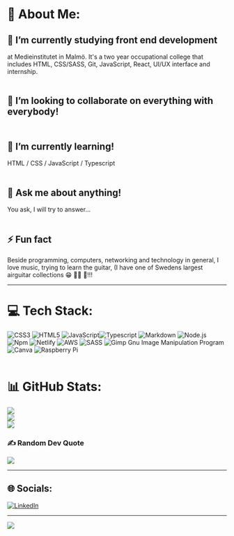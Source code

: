 # 💫 About Me:
## 🔭 I’m currently studying front end development
at Medieinstitutet in Malmö. It's a two year occupational college that includes HTML, CSS/SASS, Git, JavaScript, React, UI/UX interface and internship.<br><br>

## 👯 I’m looking to collaborate on everything with everybody!<br><br>

## 🌱 I’m currently learning!
HTML / CSS / JavaScript / Typescript<br><br>

## 💬 Ask me about anything!
You ask, I will try to answer... <br><br>

## ⚡ Fun fact
Beside programming, computers, networking and technology in general, I love music, trying to learn the guitar, (I have one of Swedens largest airguitar collections 😁 🤘🏼 🎸!!!

---


# 💻 Tech Stack:
![CSS3](https://img.shields.io/badge/css3-%231572B6.svg?style=for-the-badge&logo=css3&logoColor=white) ![HTML5](https://img.shields.io/badge/html5-%23E34F26.svg?style=for-the-badge&logo=html5&logoColor=white) ![JavaScript](https://img.shields.io/badge/javascript-%23323330.svg?style=for-the-badge&logo=javascript&logoColor=%23F7DF1E)![Typescript](https://img.shields.io/badge/typescript-%23007ACC.svg?style=for-the-badge&logo=typescript&logoColor=white) ![Markdown](https://img.shields.io/badge/markdown-%23000000.svg?style=for-the-badge&logo=markdown&logoColor=white) ![Node.js](https://img.shields.io/badge/node.js-6DA55F?style=for-the-badge&logo=node.js&logoColor=white) ![Npm](https://img.shields.io/badge/NPM-%23000000.svg?style=for-the-badge&logo=npm&logoColor=white) ![Netlify](https://img.shields.io/badge/netlify-%23000000.svg?style=for-the-badge&logo=netlify&logoColor=#00C7B7) ![AWS](https://img.shields.io/badge/AWS-%23FF9900.svg?style=for-the-badge&logo=amazon-aws&logoColor=white) 
 ![SASS](https://img.shields.io/badge/SASS-hotpink.svg?style=for-the-badge&logo=SASS&logoColor=white) ![Gimp Gnu Image Manipulation Program](https://img.shields.io/badge/Gimp-657D8B?style=for-the-badge&logo=gimp&logoColor=FFFFFF) ![Canva](https://img.shields.io/badge/Canva-%2300C4CC.svg?style=for-the-badge&logo=Canva&logoColor=white) ![Raspberry Pi](https://img.shields.io/badge/-RaspberryPi-C51A4A?style=for-the-badge&logo=Raspberry-Pi)
<br><br>
# 📊 GitHub Stats:
![](https://github-readme-stats.vercel.app/api?username=nilssoncjonas&theme=gotham&hide_border=false&include_all_commits=false&count_private=false)<br/>
![](https://github-readme-streak-stats.herokuapp.com/?user=nilssoncjonas&theme=gotham&hide_border=false)<br/>
![](https://github-readme-stats.vercel.app/api/top-langs/?username=nilssoncjonas&theme=gotham&hide_border=false&include_all_commits=false&count_private=false&layout=compact)

### ✍️ Random Dev Quote
![](https://quotes-github-readme.vercel.app/api?type=horizontal&theme=dark)

---

## 🌐 Socials:
[![LinkedIn](https://img.shields.io/badge/LinkedIn-%230077B5.svg?logo=linkedin&logoColor=white)](https://linkedin.com/in//jonas-nilsson-4b8886226) 

---

[![](https://visitcount.itsvg.in/api?id=nilssoncjonas&icon=6&color=1)](https://visitcount.itsvg.in)
